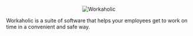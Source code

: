 <p align="center">
	<img src="https://4.bp.blogspot.com/-Tz8LTIr6pvA/WX3LYA1i64I/AAAAAAAAA98/JtYOm3_xOIcZiIuroHQMXk3azafoKwHLQCLcBGAs/s500/workaholicblue.png" alt="Workaholic" title="Workaholic logo"/>
</p>

Workaholic is a suite of software that helps your employees get to work on time in a convenient and safe way.

